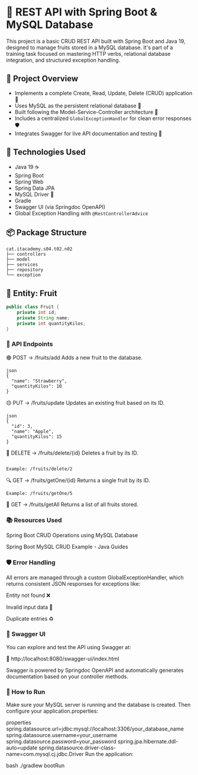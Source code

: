 # 🍊 REST API with Spring Boot & MySQL Database

This project is a basic CRUD REST API built with Spring Boot and Java 19, designed to manage fruits stored in a MySQL database. It's part of a training task focused on mastering HTTP verbs, relational database integration, and structured exception handling.

## 🧾 Project Overview

- Implements a complete Create, Read, Update, Delete (CRUD) application 🎯  
- Uses MySQL as the persistent relational database 💾  
- Built following the Model-Service-Controller architecture 🧱  
- Includes a centralized `GlobalExceptionHandler` for clean error responses 🛡️  
- Integrates Swagger for live API documentation and testing 💬  

## 🚀 Technologies Used

- Java 19 ☕  
- Spring Boot  
- Spring Web  
- Spring Data JPA  
- MySQL Driver 🐬  
- Gradle  
- Swagger UI (via Springdoc OpenAPI)  
- Global Exception Handling with `@RestControllerAdvice`  

## 📦 Package Structure

```
cat.itacademy.s04.t02.n02
├── controllers
├── model
├── services
├── repository
└── exception

```

## 🍍 Entity: Fruit

```java
public class Fruit {
    private int id;
    private String name;
    private int quantityKilos;
}
```

### 🔧 API Endpoints

🟢 POST → /fruits/add
Adds a new fruit to the database.

```
json
{
  "name": "Strawberry",
  "quantityKilos": 10
}

```

🟡 PUT → /fruits/update
Updates an existing fruit based on its ID.

```
json
{
  "id": 3,
  "name": "Apple",
  "quantityKilos": 15
}

```

🔴 DELETE → /fruits/delete/{id}
Deletes a fruit by its ID.
```

Example: /fruits/delete/2

```

🔍 GET → /fruits/getOne/{id}
Returns a single fruit by its ID.

```
Example: /fruits/getOne/5

```

📄 GET → /fruits/getAll
Returns a list of all fruits stored.


### 📚 Resources Used
Spring Boot CRUD Operations using MySQL Database

Spring Boot MySQL CRUD Example - Java Guides

### 🛡️ Error Handling

All errors are managed through a custom GlobalExceptionHandler, which returns consistent JSON responses for exceptions like:

Entity not found ❌

Invalid input data 📛

Duplicate entries ♻️

### 📖 Swagger UI
You can explore and test the API using Swagger at:

🔗 http://localhost:8080/swagger-ui/index.html

Swagger is powered by Springdoc OpenAPI and automatically generates documentation based on your controller methods.

### 🧪 How to Run
Make sure your MySQL server is running and the database is created. Then configure your application.properties:


properties
spring.datasource.url=jdbc:mysql://localhost:3306/your_database_name
spring.datasource.username=your_username
spring.datasource.password=your_password
spring.jpa.hibernate.ddl-auto=update
spring.datasource.driver-class-name=com.mysql.cj.jdbc.Driver
Run the application:


bash
./gradlew bootRun
